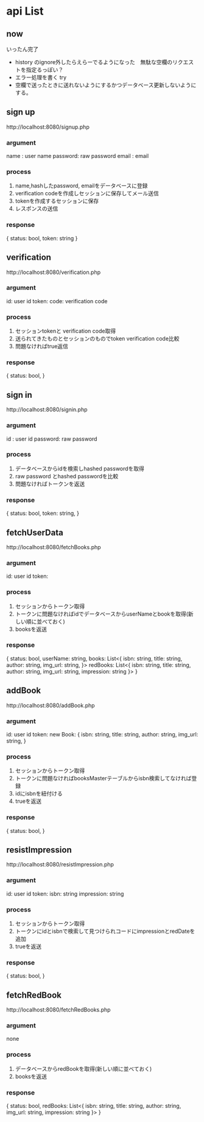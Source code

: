 # api List
## now
いったん完了　
- history のignore外したらえらーでるようになった　無駄な空欄のリクエストを指定るっぽい？
- エラー処理を書く try
- 空欄で送ったときに送れないようにするかつデータベース更新しないようにする。
## sign up
http://localhost:8080/signup.php
### argument
name : user name
password: raw password
email : email 
### process
1. name,hashしたpassword, emailをデータベースに登録
2. verification codeを作成しセッションに保存してメール送信
3. tokenを作成するセッションに保存
4. レスポンスの送信
### response
{
  status: bool,
  token: string
}
## verification
http://localhost:8080/verification.php
### argument
id: user id
token: 
code: verification code
### process
1. セッションtokenと verification code取得
2. 送られてきたものとセッションのものでtoken verification code比較
3. 問題なければtrue返信
### response
{
  status: bool,
}

## sign in
http://localhost:8080/signin.php
### argument
id : user id
password: raw password

### process
1. データベースからidを検索しhashed passwordを取得
2. raw password とhashed passwordを比較
3. 問題なければトークンを返送

### response
{
  status: bool,
  token: string,
}
## fetchUserData
http://localhost:8080/fetchBooks.php
### argument
id: user id
token: 

### process
1. セッションからトークン取得
2. トークンに問題なければidでデータベースからuserNameとbookを取得(新しい順に並べておく)
3. booksを返送

### response
{
  status: bool,
  userName: string,
  books: List<{
    isbn: string,
    title: string,
    author: string,
    img_url: string,
     }>
  redBooks: List<{
    isbn: string,
    title: string,
    author: string,
    img_url: string,
    impression: string
     }>
}

## addBook
http://localhost:8080/addBook.php
### argument
id: user id
token: 
new Book: {
  isbn: string,
  title: string,
  author: string,
  img_url: string,
} 
### process
1. セッションからトークン取得
2. トークンに問題なければbooksMasterテーブルからisbn検索してなければ登録
3. idにisbnを紐付ける
4. trueを返送

### response
{
  status: bool,
}

## resistImpression
http://localhost:8080/resistImpression.php
### argument
id: user id
token: 
isbn: string
impression: string
### process
1. セッションからトークン取得
2. トークンにidとisbnで検索して見つけられコードにimpressionとredDateを追加
3. trueを返送

### response
{
  status: bool,
}

## fetchRedBook
http://localhost:8080/fetchRedBooks.php
### argument
none
### process
1. データベースからredBookを取得(新しい順に並べておく)
2. booksを返送

### response
{
  status: bool,
  redBooks: List<{
    isbn: string,
    title: string,
    author: string,
    img_url: string,
    impression: string
     }>
}

